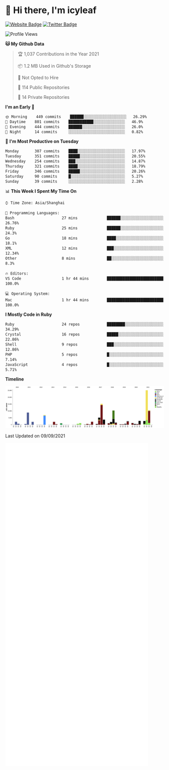 # 👋 Hi there, I'm icyleaf

[![Website Badge](https://img.shields.io/badge/-icyleaf.com-444444?style=flat&logo=Google-Chrome&logoColor=f2f2f2&link=https://icyleaf.com)](https://icyleaf.com)
[![Twitter Badge](https://img.shields.io/badge/-@icyleaf-1da1f2?style=flat&labelColor=1ca0f1&logo=twitter&logoColor=white&link=https://twitter.com/icyleaf)](https://twitter.com/icyleaf)

<!--START_SECTION:waka-->
![Profile Views](http://img.shields.io/badge/Profile%20Views-28-blue)

**🐱 My Github Data** 

> 🏆 1,037 Contributions in the Year 2021
 > 
> 📦 1.2 MB Used in Github's Storage 
 > 
> 🚫 Not Opted to Hire
 > 
> 📜 114 Public Repositories 
 > 
> 🔑 14 Private Repositories  
 > 
**I'm an Early 🐤** 

```text
🌞 Morning    449 commits    ██████░░░░░░░░░░░░░░░░░░░   26.29% 
🌆 Daytime    801 commits    ███████████░░░░░░░░░░░░░░   46.9% 
🌃 Evening    444 commits    ██████░░░░░░░░░░░░░░░░░░░   26.0% 
🌙 Night      14 commits     ░░░░░░░░░░░░░░░░░░░░░░░░░   0.82%

```
📅 **I'm Most Productive on Tuesday** 

```text
Monday       307 commits    ████░░░░░░░░░░░░░░░░░░░░░   17.97% 
Tuesday      351 commits    █████░░░░░░░░░░░░░░░░░░░░   20.55% 
Wednesday    254 commits    ███░░░░░░░░░░░░░░░░░░░░░░   14.87% 
Thursday     321 commits    ████░░░░░░░░░░░░░░░░░░░░░   18.79% 
Friday       346 commits    █████░░░░░░░░░░░░░░░░░░░░   20.26% 
Saturday     90 commits     █░░░░░░░░░░░░░░░░░░░░░░░░   5.27% 
Sunday       39 commits     ░░░░░░░░░░░░░░░░░░░░░░░░░   2.28%

```


📊 **This Week I Spent My Time On** 

```text
⌚︎ Time Zone: Asia/Shanghai

💬 Programming Languages: 
Bash                     27 mins             ██████░░░░░░░░░░░░░░░░░░░   26.76% 
Ruby                     25 mins             ██████░░░░░░░░░░░░░░░░░░░   24.3% 
Go                       18 mins             ████░░░░░░░░░░░░░░░░░░░░░   18.1% 
XML                      12 mins             ███░░░░░░░░░░░░░░░░░░░░░░   12.34% 
Other                    8 mins              ██░░░░░░░░░░░░░░░░░░░░░░░   8.3%

🔥 Editors: 
VS Code                  1 hr 44 mins        █████████████████████████   100.0%

💻 Operating System: 
Mac                      1 hr 44 mins        █████████████████████████   100.0%

```

**I Mostly Code in Ruby** 

```text
Ruby                     24 repos            ████████░░░░░░░░░░░░░░░░░   34.29% 
Crystal                  16 repos            █████░░░░░░░░░░░░░░░░░░░░   22.86% 
Shell                    9 repos             ███░░░░░░░░░░░░░░░░░░░░░░   12.86% 
PHP                      5 repos             █░░░░░░░░░░░░░░░░░░░░░░░░   7.14% 
JavaScript               4 repos             █░░░░░░░░░░░░░░░░░░░░░░░░   5.71%

```


**Timeline**

![Chart not found](https://raw.githubusercontent.com/icyleaf/icyleaf/main/charts/bar_graph.png) 


 Last Updated on 09/09/2021
<!--END_SECTION:waka-->

![Metrics](https://github.com/icyleaf/icyleaf/blob/main/github-metrics.svg)
